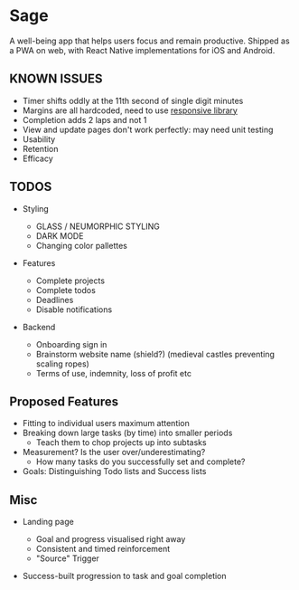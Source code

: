 # Sage

A well-being app that helps users focus and remain productive. Shipped as a PWA on web, with React Native implementations for iOS and Android.

## KNOWN ISSUES

- Timer shifts oddly at the 11th second of single digit minutes
- Margins are all hardcoded, need to use [responsive library](https://github.com/marudy/react-native-responsive-screen#example)
- Completion adds 2 laps and not 1
- View and update pages don't work perfectly: may need unit testing
- Usability
- Retention
- Efficacy

## TODOS

- Styling

  - GLASS / NEUMORPHIC STYLING
  - DARK MODE
  - Changing color pallettes

- Features

  - Complete projects
  - Complete todos
  - Deadlines
  - Disable notifications

- Backend

  - Onboarding sign in
  - Brainstorm website name (shield?) (medieval castles preventing scaling ropes)
  - Terms of use, indemnity, loss of profit etc

## Proposed Features

- Fitting to individual users maximum attention
- Breaking down large tasks (by time) into smaller periods
  - Teach them to chop projects up into subtasks
- Measurement? Is the user over/underestimating?
  - How many tasks do you successfully set and complete?
- Goals: Distinguishing Todo lists and Success lists

## Misc

- Landing page

  - Goal and progress visualised right away
  - Consistent and timed reinforcement
  - "Source" Trigger

- Success-built progression to task and goal completion
